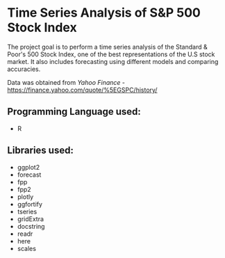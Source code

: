 # Time Series Analysis of S&P 500 Stock Index
The project goal is to perform a time series analysis of the Standard & Poor's 500 Stock Index, one of the best representations of the U.S stock market. It also includes forecasting using different models and comparing accuracies.

Data was obtained from *Yahoo Finance* - https://finance.yahoo.com/quote/%5EGSPC/history/
## Programming Language used:
* R
## Libraries used:
* ggplot2
* forecast
* fpp
* fpp2
* plotly
* ggfortify
* tseries
* gridExtra
* docstring
* readr
* here
* scales

